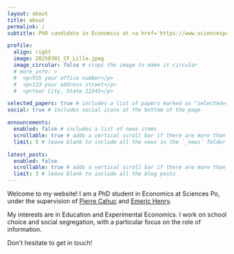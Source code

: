 ```yaml
---
layout: about
title: about
permalink: /
subtitle: PhD candidate in Economics at <a href='https://www.sciencespo.fr/department-economics/directory/frohly-constance/'>Sciences Po Paris</a>

profile:
  align: right
  image: 20250301_CF_Lille.jpeg
  image_circular: false # crops the image to make it circular
  # more_info: >
  #  <p>555 your office number</p>
  #  <p>123 your address street</p>
  #  <p>Your City, State 12345</p>

selected_papers: true # includes a list of papers marked as "selected={true}"
social: true # includes social icons at the bottom of the page

announcements:
  enabled: false # includes a list of news items
  scrollable: true # adds a vertical scroll bar if there are more than 3 news items
  limit: 5 # leave blank to include all the news in the `_news` folder

latest_posts:
  enabled: false
  scrollable: true # adds a vertical scroll bar if there are more than 3 new posts items
  limit: 3 # leave blank to include all the blog posts
---
```


Welcome to my website! I am a PhD student in Economics at Sciences Po, under the supervision of <a href='https://sites.google.com/site/pierrecahuc/'>Pierre Cahuc</a> and <a href='https://sites.google.com/site/emericmlhenry/home'>Emeric Henry</a>. 

My interests are in Education and Experimental Economics. I work on school choice and social segregation, with a particular focus on the role of information.

Don't hesitate to get in touch!

<!---
Write your biography here. Tell the world about yourself. Link to your favorite [subreddit](http://reddit.com). You can put a p picture in, too. The code is already in, just name your picture `prof_pic.jpg` and put it in the `img/` folder.

 Put your address / P.O. box / other info right below your picture. You can also disable any of these elements by editing `profile` property of the YAML header of your `_pages/about.md`. Edit `_bibliography/papers.bib` and Jekyll will render your [publications page](/al-folio/publications/) automatically.

 Link to your social media connections, too. This theme is set up to use [Font Awesome icons](https://fontawesome.com/) and [Academicons](https://jpswalsh.github.io/academicons/), like the ones below. Add your Facebook, Twitter, LinkedIn, Google Scholar, or just disable all of them. 
 -->
